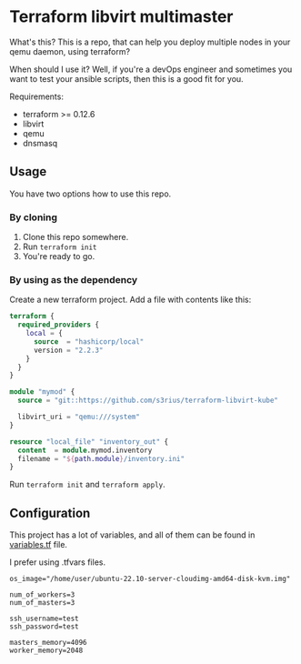 # Terraform libvirt multimaster

What's this? This is a repo, that can help you
deploy multiple nodes in your qemu daemon, using terraform?

When should I use it? Well, if you're a devOps engineer and
sometimes you want to test your ansible scripts, then this is 
a good fit for you.

Requirements:
- terraform >= 0.12.6
- libvirt
- qemu
- dnsmasq


## Usage

You have two options how to use this repo.

### By cloning

1. Clone this repo somewhere.
2. Run `terraform init`
3. You're ready to go.

### By using as the dependency

Create a new terraform project.
Add a file with contents like this:

```terraform
terraform {
  required_providers {
    local = {
      source  = "hashicorp/local"
      version = "2.2.3"
    }
  }
}

module "mymod" {
  source = "git::https://github.com/s3rius/terraform-libvirt-kube"

  libvirt_uri = "qemu:///system"
}

resource "local_file" "inventory_out" {
  content  = module.mymod.inventory
  filename = "${path.module}/inventory.ini"
}
```

Run `terraform init` and `terraform apply`.

## Configuration


This project has a lot of variables, and all of them can be found in [variables.tf](./variables.tf) file.


I prefer using .tfvars files.

```
os_image="/home/user/ubuntu-22.10-server-cloudimg-amd64-disk-kvm.img"

num_of_workers=3
num_of_masters=3

ssh_username=test
ssh_password=test

masters_memory=4096
worker_memory=2048
```
